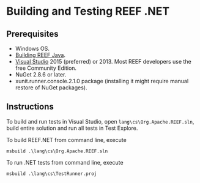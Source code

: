 <!--
Licensed to the Apache Software Foundation (ASF) under one
or more contributor license agreements.  See the NOTICE file
distributed with this work for additional information
regarding copyright ownership.  The ASF licenses this file
to you under the Apache License, Version 2.0 (the
"License"); you may not use this file except in compliance
with the License.  You may obtain a copy of the License at

http://www.apache.org/licenses/LICENSE-2.0

Unless required by applicable law or agreed to in writing,
software distributed under the License is distributed on an
"AS IS" BASIS, WITHOUT WARRANTIES OR CONDITIONS OF ANY
KIND, either express or implied.  See the License for the
specific language governing permissions and limitations
under the License.
-->

Building and Testing REEF .NET
==================

Prerequisites
-------------

  * Windows OS.
  * [Building REEF Java](../java/BUILD.md).
  * [Visual Studio](http://www.visualstudio.com) 2015 (preferred) or 2013. Most REEF developers use the free Community Edition.
  * NuGet 2.8.6 or later.
  * xunit.runner.console.2.1.0 package (installing it might require manual restore of NuGet packages).


Instructions
------------

To build and run tests in Visual Studio, open `lang\cs\Org.Apache.REEF.sln`, build entire solution and run all tests in Test Explore.

To build REEF.NET from command line, execute

    msbuild .\lang\cs\Org.Apache.REEF.sln

To run .NET tests from command line, execute

    msbuild .\lang\cs\TestRunner.proj
